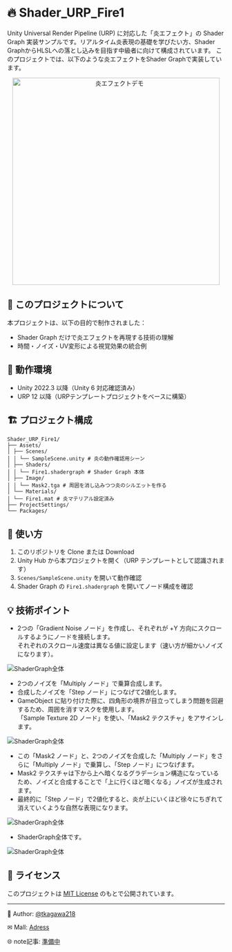 # 🔥 Shader_URP_Fire1

Unity Universal Render Pipeline (URP) に対応した「炎エフェクト」の Shader Graph 実装サンプルです。リアルタイム炎表現の基礎を学びたい方、Shader GraphからHLSLへの落とし込みを目指す中級者に向けて構成されています。
このプロジェクトでは、以下のような炎エフェクトをShader Graphで実装しています。

<p align="center">
  <img src="flameDemo.gif" alt="炎エフェクトデモ" width="480">
</p>

## 🎯 このプロジェクトについて

本プロジェクトは、以下の目的で制作されました：

- Shader Graph だけで炎エフェクトを再現する技術の理解  
- 時間・ノイズ・UV変形による視覚効果の統合例

## 🧪 動作環境

- Unity 2022.3 以降（Unity 6 対応確認済み）  
- URP 12 以降（URPテンプレートプロジェクトをベースに構築）

## 🏗️ プロジェクト構成
```
Shader_URP_Fire1/
├── Assets/
│ ├── Scenes/
│ │ └── SampleScene.unity # 炎の動作確認用シーン
│ ├── Shaders/
│ │ └── Fire1.shadergraph # Shader Graph 本体
│ ├── Image/
│ │ └── Mask2.tga # 周囲を消し込みつつ炎のシルエットを作る
│ └── Materials/
│ └── Fire1.mat # 炎マテリアル設定済み
├── ProjectSettings/
└── Packages/
```

## 🔧 使い方

1. このリポジトリを Clone または Download  
2. Unity Hub から本プロジェクトを開く（URP テンプレートとして認識されます）  
3. `Scenes/SampleScene.unity` を開いて動作確認  
4. Shader Graph の `Fire1.shadergraph` を開いてノード構成を確認  

## 💡 技術ポイント

- 2つの「Gradient Noise ノード」を作成し、それぞれが +Y 方向にスクロールするようにノードを接続します。  
  それぞれのスクロール速度は異なる値に設定します（速い方が細かいノイズになります）。
  
![ShaderGraph全体](Fire_shaderGraph_1.png)

- 2つのノイズを「Multiply ノード」で乗算合成します。  
- 合成したノイズを「Step ノード」につなげて2値化します。  
- GameObject に貼り付けた際に、四角形の境界が目立ってしまう問題を回避するため、周囲を消すマスクを使用します。  
  「Sample Texture 2D ノード」を使い、「Mask2 テクスチャ」をアサインします。  

![ShaderGraph全体](Fire_shaderGraph_2.png)

- この「Mask2 ノード」と、2つのノイズを合成した「Multiply ノード」をさらに「Multiply ノード」で乗算し、「Step ノード」につなげます。  
- Mask2 テクスチャは下から上へ暗くなるグラデーション構造になっているため、ノイズと合成することで「上に行くほど暗くなる」ノイズが生成されます。  
- 最終的に「Step ノード」で2値化すると、炎が上にいくほど徐々にちぎれて消えていくような自然な表現になります。

![ShaderGraph全体](Fire_shaderGraph_3.png)

- ShaderGraph全体です。

![ShaderGraph全体](flame_graph.gif)


## 📜 ライセンス

このプロジェクトは [MIT License](LICENSE) のもとで公開されています。

---

👤 Author: [@tkagawa218](https://note.com/easy_snipe8792)  

✉  Mall:   [Adress](tkagawa218@gmail.com)  
            
🌐 note記事: [準備中]()

